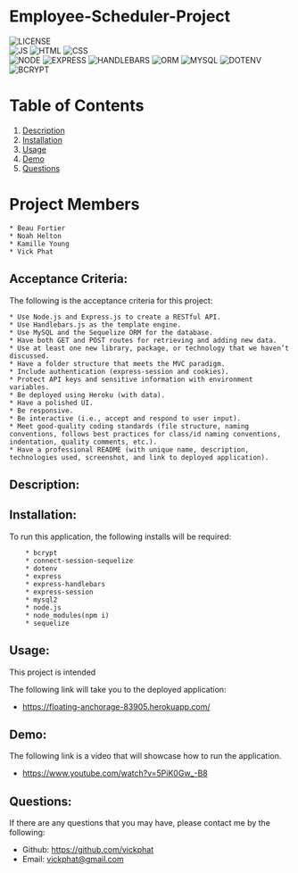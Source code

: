# Employee-Scheduler-Project

![LICENSE](https://img.shields.io/badge/License-MIT-blue?style=for-the-badge&logo=appveyor.svg)<br>
![JS](https://img.shields.io/badge/JavaScript-64%25-informational?style=for-the-badge&logo=appveyor.svg)
![HTML](https://img.shields.io/badge/HTML-24%25-informational?style=for-the-badge&logo=appveyor.svg)
![CSS](https://img.shields.io/badge/CSS-12%25-informational?style=for-the-badge&logo=appveyor.svg)<br>
![NODE](https://img.shields.io/badge/Node.js-important?style=for-the-badge&logo=appveyor.svg)
![EXPRESS](https://img.shields.io/badge/Express.js-important?style=for-the-badge&logo=appveyor.svg)
![HANDLEBARS](https://img.shields.io/badge/HandleBars.js-important?style=for-the-badge&logo=appveyor.svg)
![ORM](https://img.shields.io/badge/ORM_Sequelize-important?style=for-the-badge&logo=appveyor.svg)
![MYSQL](https://img.shields.io/badge/MySQL-important?style=for-the-badge&logo=appveyor.svg)
![DOTENV](https://img.shields.io/badge/Dotenv-important?style=for-the-badge&logo=appveyor.svg)
![BCRYPT](https://img.shields.io/badge/Bcrypt-important?style=for-the-badge&logo=appveyor.svg)

# Table of Contents 

1. [Description](#description)
2. [Installation](#installation)
3. [Usage](#usage)
4. [Demo](#demo)
5. [Questions](#questions)

# Project Members

    * Beau Fortier
    * Noah Helton
    * Kamille Young
    * Vick Phat

## Acceptance Criteria:

The following is the acceptance criteria for this project:

    * Use Node.js and Express.js to create a RESTful API.
    * Use Handlebars.js as the template engine.
    * Use MySQL and the Sequelize ORM for the database.
    * Have both GET and POST routes for retrieving and adding new data.
    * Use at least one new library, package, or technology that we haven’t discussed.
    * Have a folder structure that meets the MVC paradigm.
    * Include authentication (express-session and cookies).
    * Protect API keys and sensitive information with environment variables.
    * Be deployed using Heroku (with data).
    * Have a polished UI.
    * Be responsive.
    * Be interactive (i.e., accept and respond to user input).
    * Meet good-quality coding standards (file structure, naming conventions, follows best practices for class/id naming conventions, indentation, quality comments, etc.).
    * Have a professional README (with unique name, description, technologies used, screenshot, and link to deployed application).
    

## Description:


## Installation:
To run this application, the following installs will be required:

        * bcrypt
        * connect-session-sequelize
        * dotenv
        * express
        * express-handlebars
        * express-session
        * mysql2
        * node.js
        * node_modules(npm i)
        * sequelize


## Usage:
This project is intended 

The following link will take you to the deployed application:
    
* https://floating-anchorage-83905.herokuapp.com/

## Demo:
The following link is a video that will showcase how to run the application.

* https://www.youtube.com/watch?v=5PiK0Gw_-B8

## Questions: 
If there are any questions that you may have, please contact me by the following:

* Github: https://github.com/vickphat
* Email: vickphat@gmail.com 


